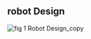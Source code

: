 ## robot Design
![fig 1 Robot Design_copy](https://user-images.githubusercontent.com/62131182/76617468-ae644600-6569-11ea-8a29-c00952e8c827.jpg)

